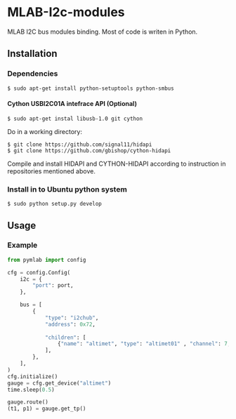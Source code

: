 MLAB-I2c-modules
================

MLAB I2C bus modules binding. Most of code is writen in Python. 


Installation
------------

### Dependencies

    $ sudo apt-get install python-setuptools python-smbus

#### Cython USBI2C01A intefrace API (Optional)

    $ sudo apt-get instal libusb-1.0 git cython
   
Do in a working directory:

    $ git clone https://github.com/signal11/hidapi
    $ git clone https://github.com/gbishop/cython-hidapi
  
Compile and install HIDAPI and CYTHON-HIDAPI according to instruction in repositories mentioned above.


### Install in to Ubuntu python system

    $ sudo python setup.py develop



Usage
-----

### Example

```python
from pymlab import config

cfg = config.Config(
    i2c = {
        "port": port,
    },

    bus = [
        {
            "type": "i2chub",
            "address": 0x72,
            
            "children": [
                {"name": "altimet", "type": "altimet01" , "channel": 7, },   
            ],
        },
    ],
)
cfg.initialize()
gauge = cfg.get_device("altimet")
time.sleep(0.5)

gauge.route()
(t1, p1) = gauge.get_tp()

```


